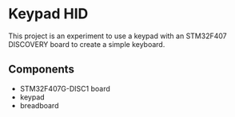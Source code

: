 # Keypad HID

This project is an experiment to use a keypad with an STM32F407 DISCOVERY board to create a simple keyboard.

## Components

- STM32F407G-DISC1 board
- keypad
- breadboard
